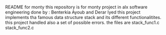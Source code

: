 README for monty
this repository is for monty project in alx software engineering 
done by : Benterkia Ayoub and Derar Iyed
this project implements tha famous data structure stack and its different functionalitites.
this project handled also a set of possible errors.
the files are stack_func1.c
stack_func2.c

